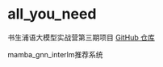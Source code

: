# all_you_need
书生浦语大模型实战营第三期项目
[GitHub 仓库](https://github.com/InternLM/Tutorial)

mamba_gnn_interlm推荐系统
